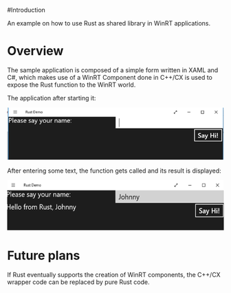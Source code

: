 #Introduction

An example on how to use Rust as shared library in WinRT applications.

# Overview

The sample application is composed of a simple form written in XAML and C#, which
makes use of a WinRT Component done in C++/CX is used to expose the Rust function
to the WinRT world.

The application after starting it:

![Starting](/images/start.png)

After entering some text, the function gets called and its result is displayed:

![Message](/images/msg.png)

# Future plans

If Rust eventually supports the creation of WinRT components, the C++/CX wrapper code can
be replaced by pure Rust code.